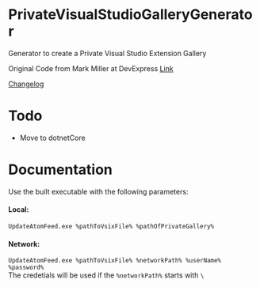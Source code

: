 # PrivateVisualStudioGalleryGenerator
Generator to create a Private Visual Studio Extension Gallery

Original Code from Mark Miller at DevExpress [Link](https://community.devexpress.com/blogs/markmiller/archive/2017/08/14/how-visual-studio-s-private-gallery-helps-us-create-a-better-product.aspx)

[Changelog](CHANGELOG.md)

# Todo
* Move to dotnetCore

# Documentation
Use the built executable with the following parameters:

#### Local:  
`UpdateAtomFeed.exe %pathToVsixFile% %pathOfPrivateGallery%`

#### Network:  
`UpdateAtomFeed.exe %pathToVsixFile% %networkPath% %userName% %password%`  
The credetials will be used if the `%networkPath%` starts with `\`
